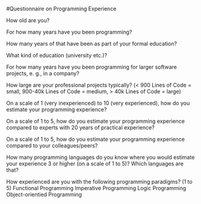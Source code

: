 #Questionnaire on Programming Experience

How old are you?

For how many years have you been programming?

How many years of that have been as part of your formal education?

What kind of education (university etc.)?

For how many years have you been programming for larger software projects, e. g., in a company?

How large are your professional projects typically? (< 900 Lines of Code = small, 900-40k Lines of Code = medium, > 40k Lines of Code = large)


On a scale of 1 (very inexperienced) to 10 (very experienced), how do you estimate your programming experience?


On a scale of 1 to 5, how do you estimate your programming experience compared to experts with 20 years of practical experience?


On a scale of 1 to 5, how do you estimate your programming experience compared to your colleagues/peers?

How many programming languages do you know where you would estimate your experience 3 or higher (on a scale of 1 to 5)? Which languages are that?


How experienced are you with the following programming paradigms? (1 to 5)
Functional Programming
Imperative Programming
Logic Programming
Object-orientied Programming